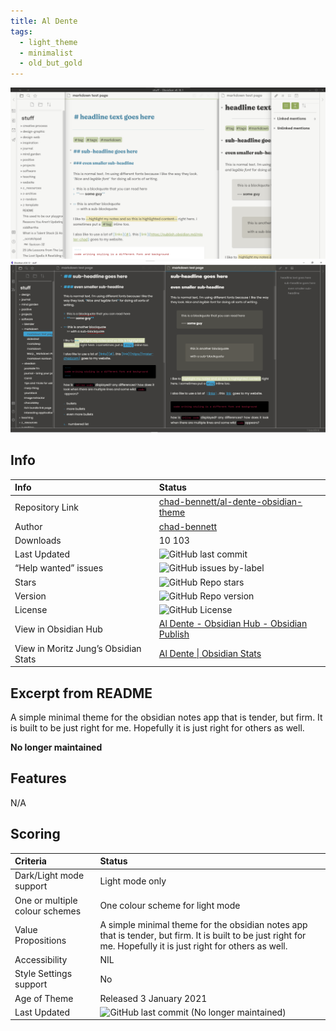 ```yaml
---
title: Al Dente
tags:
  - light_theme
  - minimalist
  - old_but_gold
---
```


<img alt="Al Dente Light Theme Screenshot" src="https://raw.githubusercontent.com/chad-bennett/al-dente-obsidian-theme/refs/heads/master/aldente-screenshot.png">

<img alt="Al Dente Dark Theme Screenshot" src="https://raw.githubusercontent.com/chad-bennett/al-dente-obsidian-theme/refs/heads/master/alDente-dark.png">

## Info

| Info                                 | Status                                                                                                                                                                                                                        |
| :----------------------------------- | :---------------------------------------------------------------------------------------------------------------------------------------------------------------------------------------------------------------------------- |
| Repository Link                      | [chad-bennett/al-dente-obsidian-theme](https://github.com/chad-bennett/al-dente-obsidian-theme)                                                                                                                               |
| Author                               | [chad-bennett](https://github.com/chad-bennett)                                                                                                                                                                               |
| Downloads                            | 10 103                                                                                                                                                                                                                        |
| Last Updated                         | <img alt="GitHub last commit" src="https://img.shields.io/github/last-commit/chad-bennett/al-dente-obsidian-theme?color=573E7A&amp;label=last%20update&amp;logo=github&amp;style=for-the-badge" referrerpolicy="no-referrer"> |
| “Help wanted” issues                 | <img alt="GitHub issues by-label" src="https://img.shields.io/github/issues/chad-bennett/al-dente-obsidian-theme/help%20wanted?color=573E7A&amp;logo=github&amp;style=for-the-badge" referrerpolicy="no-referrer">            |
| Stars                                | <img alt="GitHub Repo stars" src="https://img.shields.io/github/stars/chad-bennett/al-dente-obsidian-theme?color=573E7A&amp;logo=github&amp;style=for-the-badge" referrerpolicy="no-referrer">                                |
| Version                              | <img alt="GitHub Repo version" src="https://img.shields.io/github/v/release/chad-bennett/al-dente-obsidian-theme?color=573E7A&amp;logo=github&amp;style=for-the-badge&sort=semver" referrerpolicy="no-referrer">              |
| License                              | <img alt="GitHub License" src="https://img.shields.io/github/license/chad-bennett/al-dente-obsidian-theme?style=for-the-badge" referrerpolicy="noreferrer">                                                                   |
| View in Obsidian Hub                 | [Al Dente \- Obsidian Hub \- Obsidian Publish](https://publish.obsidian.md/hub/02+-+Community+Expansions/02.05+All+Community+Expansions/Themes/Al+Dente)                                                                      |
| View in Moritz Jung’s Obsidian Stats | [Al Dente \| Obsidian Stats](https://www.moritzjung.dev/obsidian-stats/themes/al-dente/)                                                                                                                                      |

## Excerpt from README

A simple minimal theme for the obsidian notes app that is tender, but firm. It is built to be just right for me. Hopefully it is just right for others as well.

**No longer maintained**

## Features

N/A

## Scoring

| Criteria                       | Status                                                                                                                                                                                                                                               |
| :----------------------------- | :--------------------------------------------------------------------------------------------------------------------------------------------------------------------------------------------------------------------------------------------------- |
| Dark/Light mode support        | Light mode only                                                                                                                                                                                                                                      |
| One or multiple colour schemes | One colour scheme for light mode                                                                                                                                                                                                                     |
| Value Propositions             | A simple minimal theme for the obsidian notes app that is tender, but firm. It is built to be just right for me. Hopefully it is just right for others as well.                                                                                      |
| Accessibility                  | NIL                                                                                                                                                                                                                                                  |
| Style Settings support         | No                                                                                                                                                                                                                                                   |
| Age of Theme                   | Released 3 January 2021                                                                                                                                                                                                                              |
| Last Updated                   | <img alt="GitHub last commit" src="https://img.shields.io/github/last-commit/chad-bennett/al-dente-obsidian-theme?color=573E7A&amp;label=last%20update&amp;logo=github&amp;style=for-the-badge" referrerpolicy="no-referrer"> (No longer maintained) |
